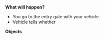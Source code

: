 **What will happen?**
* You go to the entry gate with your vehicle.
* Vehicle tells whether 

**Objects**
